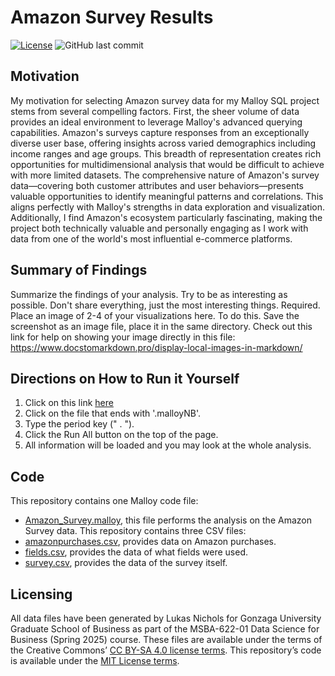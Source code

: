 # Amazon Survey Results
[![License](https://img.shields.io/badge/License-CC0-lightgray.svg?style=flat-square)](https://creativecommons.org/publicdomain/zero/1.0/) ![GitHub last commit](https://img.shields.io/github/last-commit/LukasNichols/[Amazon-Survey-Results](https://github.com/LukasNichols/Amazon-Survey-Results))
## Motivation
My motivation for selecting Amazon survey data for my Malloy SQL project stems from several compelling factors. First, the sheer volume of data provides an ideal environment to leverage Malloy's advanced querying capabilities. Amazon's surveys capture responses from an exceptionally diverse user base, offering insights across varied demographics including income ranges and age groups. This breadth of representation creates rich opportunities for multidimensional analysis that would be difficult to achieve with more limited datasets.
The comprehensive nature of Amazon's survey data—covering both customer attributes and user behaviors—presents valuable opportunities to identify meaningful patterns and correlations. This aligns perfectly with Malloy's strengths in data exploration and visualization. Additionally, I find Amazon's ecosystem particularly fascinating, making the project both technically valuable and personally engaging as I work with data from one of the world's most influential e-commerce platforms.
## Summary of Findings
Summarize the findings of your analysis. Try to be as interesting as possible. Don't share everything, just the most interesting things. Required. Place an image of 2-4 of your visualizations here. To do this. Save the screenshot as an image file, place it in the same directory. Check out this link for help on showing your image directly in this file: https://www.docstomarkdown.pro/display-local-images-in-markdown/
## Directions on How to Run it Yourself
 1. Click on this link [here](https://github.com/LukasNichols/SpokaneLibraryWeather)
 2. Click on the file that ends with '.malloyNB'.
 3. Type the period key (" . "). 
 4. Click the Run All button on the top of the page.
 5. All information will be loaded and you may look at the whole analysis. 
## Code
This repository contains one Malloy code file:
- [Amazon_Survey.malloy](Amazon_Survey.malloy), this file performs the analysis on the Amazon Survey data.
This repository contains three CSV files:
- [amazonpurchases.csv](amazonpurchases.csv), provides data on Amazon purchases.
- [fields.csv](fields.csv), provides the data of what fields were used.
- [survey.csv](survey.csv), provides the data of the survey itself.
## Licensing 
All data files have been generated by Lukas Nichols for Gonzaga University Graduate School of Business as part of the MSBA-622-01 Data Science for Business (Spring 2025) course. These files are available under the terms of the Creative Commons’ [CC BY-SA 4.0 license terms](https://creativecommons.org/licenses/by-sa/4.0/). This repository’s code is available under the [MIT License terms](https://opensource.org/license/mit/).
